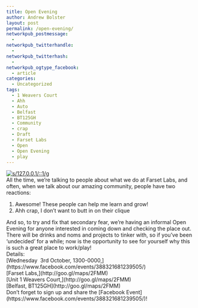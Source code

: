 ```yaml
---
title: Open Evening
author: Andrew Bolster
layout: post
permalink: /open-evening/
networkpub_postmessage:
  - 
networkpub_twitterhandle:
  - 
networkpub_twitterhash:
  - 
networkpub_ogtype_facebook:
  - article
categories:
  - Uncategorized
tags:
  - 1 Weavers Court
  - Ahh
  - Auto
  - Belfast
  - BT125GH
  - Community
  - crap
  - Draft
  - Farset Labs
  - Open
  - Open Evening
  - play
---
```

[<img class="alignright size-medium wp-image-676" title="noplacelike_mat" src="http://i0.wp.com/farsetlabs.org.uk/blog/wp-content/uploads/2012/09/noplacelike_mat-300x196.jpg?fit=300%2C196" alt="s/127.0.0.1/::1/g" data-recalc-dims="1" />][1]  
All the time, we&#8217;re talking to people about what we do at Farset Labs, and often, when we talk about our amazing community, people have two reactions:

1.  Awesome! These people can help me learn and grow!
2.  Ahh crap, I don&#8217;t want to butt in on their clique

<div>
  And so, to try and fix that secondary fear, we&#8217;re having an informal Open Evening for anyone interested in coming down and checking the place out. There will be drinks and noms and projects to tinker with, so if you&#8217;ve been &#8216;undecided&#8217; for a while; now is the opportunity to see for yourself why this is such a great place to work/play!
</div>

<div>
</div>

<div>
  Details:<br /> [Wednesday  3rd October, 1300-0000,](https://www.facebook.com/events/388321681239505/)
</div>

<div>
  [Farset Labs,](http://goo.gl/maps/2FMM)
</div>

<div>
  [Unit 1 Weavers Court,](http://goo.gl/maps/2FMM)
</div>

<div>
  [Belfast, BT125GH](http://goo.gl/maps/2FMM)
</div>

<div>
</div>

<div>
  Don&#8217;t forget to sign up and share the [Facebook Event](https://www.facebook.com/events/388321681239505/)!
</div>

 [1]: http://i0.wp.com/farsetlabs.org.uk/blog/wp-content/uploads/2012/09/noplacelike_mat.jpg
